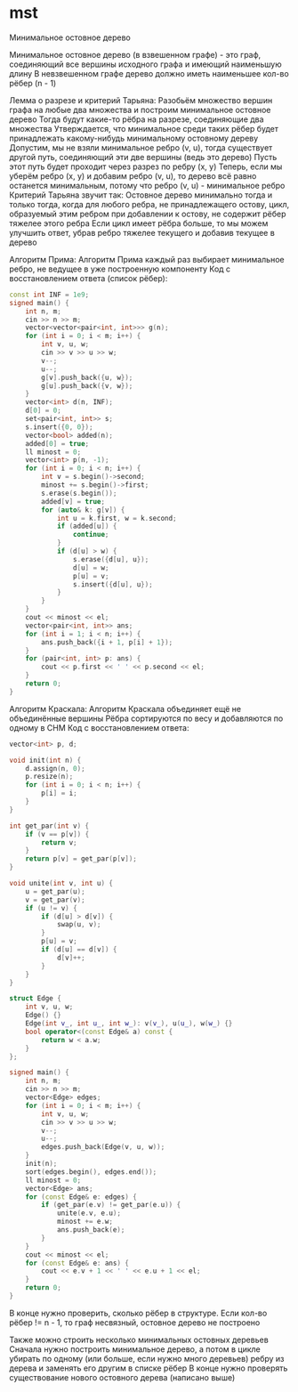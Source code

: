 # mst

Минимальное остовное дерево

Минимальное остовное дерево (в взвешенном графе) - это граф, соединяющий все вершины исходного графа и имеющий наименьшую длину
В невзвешенном графе дерево должно иметь наименьшее кол-во рёбер (n - 1)

Лемма о разрезе и критерий Тарьяна:
Разобьём множество вершин графа на любые два множества и построим минимальное остовное дерево
Тогда будут какие-то рёбра на разрезе, соединяющие два множества
Утверждается, что минимальное среди таких рёбер будет принадлежать какому-нибудь минимальному остовному дереву
Допустим, мы не взяли минимальное ребро (v, u), тогда существует другой путь, соединяющий эти две вершины (ведь это дерево)
Пусть этот путь будет проходит через разрез по ребру (x, y)
Теперь, если мы уберём ребро (x, y) и добавим ребро (v, u), то дерево всё равно останется минимальным, потому что ребро (v, u) - минимальное ребро
Критерий Тарьяна звучит так: Остовное дерево минимально тогда и только тогда, когда для любого ребра, не принадлежащего остову, цикл, образуемый этим ребром при добавлении к остову, не содержит рёбер тяжелее этого ребра
Если цикл имеет рёбра больше, то мы можем улучшить ответ, убрав ребро тяжелее текущего и добавив текущее в дерево

Алгоритм Прима:
Алгоритм Прима каждый раз выбирает минимальное ребро, не ведущее в уже построенную компоненту
Код с восстановлением ответа (список рёбер):
```cpp
const int INF = 1e9;
signed main() {
    int n, m;
    cin >> n >> m;
    vector<vector<pair<int, int>>> g(n);
    for (int i = 0; i < m; i++) {
        int v, u, w;
        cin >> v >> u >> w;
        v--;
        u--;
        g[v].push_back({u, w});
        g[u].push_back({v, w});
    }
    vector<int> d(n, INF);
    d[0] = 0;
    set<pair<int, int>> s;
    s.insert({0, 0});
    vector<bool> added(n);
    added[0] = true;
    ll minost = 0;
    vector<int> p(n, -1);
    for (int i = 0; i < n; i++) {
        int v = s.begin()->second;
        minost += s.begin()->first;
        s.erase(s.begin());
        added[v] = true;
        for (auto& k: g[v]) {
            int u = k.first, w = k.second;
            if (added[u]) {
                continue;
            }
            if (d[u] > w) {
                s.erase({d[u], u});
                d[u] = w;
                p[u] = v;
                s.insert({d[u], u});
            }
        }
    }
    cout << minost << el;
    vector<pair<int, int>> ans;
    for (int i = 1; i < n; i++) {
        ans.push_back({i + 1, p[i] + 1});
    }
    for (pair<int, int> p: ans) {
        cout << p.first << ' ' << p.second << el;
    }
    return 0;
}
```

Алгоритм Краскала:
Алгоритм Краскала объединяет ещё не объединённые вершины
Рёбра сортируются по весу и добавляются по одному в СНМ
Код с восстановлением ответа:

```cpp
vector<int> p, d;

void init(int n) {
    d.assign(n, 0);
    p.resize(n);
    for (int i = 0; i < n; i++) {
        p[i] = i;
    }
}

int get_par(int v) {
    if (v == p[v]) {
        return v;
    }
    return p[v] = get_par(p[v]);
}

void unite(int v, int u) {
    u = get_par(u);
    v = get_par(v);
    if (u != v) {
        if (d[u] > d[v]) {
            swap(u, v);
        }
        p[u] = v;
        if (d[u] == d[v]) {
            d[v]++;
        }
    }
}

struct Edge {
    int v, u, w;
    Edge() {}
    Edge(int v_, int u_, int w_): v(v_), u(u_), w(w_) {}
    bool operator<(const Edge& a) const {
        return w < a.w;
    }
};

signed main() {
    int n, m;
    cin >> n >> m;
    vector<Edge> edges;
    for (int i = 0; i < m; i++) {
        int v, u, w;
        cin >> v >> u >> w;
        v--;
        u--;
        edges.push_back(Edge(v, u, w));
    }
    init(n);
    sort(edges.begin(), edges.end());
    ll minost = 0;
    vector<Edge> ans;
    for (const Edge& e: edges) {
        if (get_par(e.v) != get_par(e.u)) {
            unite(e.v, e.u);
            minost += e.w;
            ans.push_back(e);
        }
    }
    cout << minost << el;
    for (const Edge& e: ans) {
        cout << e.v + 1 << ' ' << e.u + 1 << el;
    }
    return 0;
}
```

В конце нужно проверить, сколько рёбер в структуре. Если кол-во рёбер != n - 1, то граф несвязный, остовное дерево не построено

Также можно строить несколько минимальных остовных деревьев
Сначала нужно построить минимальное дерево, а потом в цикле убирать по одному (или больше, если нужно много деревьев) ребру из дерева и заменять его другим в списке рёбер
В конце нужно проверять существование нового остовного дерева (написано выше)